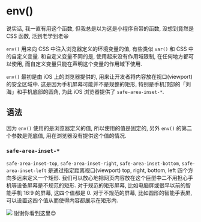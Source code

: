# env()
说实话, 我一直有用这个函数, 但我总是以为这是小程序自带的函数, 没想到竟然是 CSS 函数, 活到老学到老😆

`env()` 用来向 CSS 中注入浏览器定义的环境变量的值, 有些类似 `var()` 和 CSS 中的自定义变量. 和自定义变量不同的是, 使用起来没有作用域限制, 在任何地方都可以使用, 而自定义变量只能在声明这个变量的作用域下使用.

`env()` 最初是由 iOS 上的浏览器提供的, 用来让开发者将内容放在视口(viewport)的安全区域中. 这是因为手机屏幕可能并不是规整的矩形, 特别是手机顶部的「刘海」和手机底部的圆角, 为此 iOS 浏览器提供了 `safe-area-inset-*`.

## 语法
因为 `env()` 使用的是浏览器定义的值, 所以使用的值是固定的, 另外 `env()` 的第二个参数是兜底值, 用在浏览器没有提供这个值的情况. 

### `safe-area-inset-*`
`safe-area-inset-top`, `safe-area-inset-right`, `safe-area-inset-bottom`, `safe-area-inset-left` 是通过指定距离视口(viewport) top, right, bottom, left 四个方向多远来定义一个矩形. 我们可以放心地把网页内容放在这个巨型中二不用担心手机等设备屏幕是不规范的矩形. 对于规范的矩形屏幕, 比如电脑屏或很早以前的智能手机 16:9 的屏幕, 这四个值都是 0. 对于不规范的屏幕, 比如圆形的智能手表屏, 可以设置这四个值从而使得内容都展示在矩形内.

![](../image/)
谢谢你看到这里😊